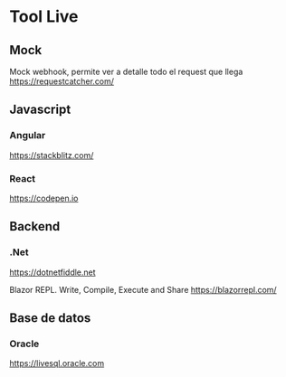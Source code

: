 # Tool Live

## Mock

Mock webhook, permite ver a detalle todo el request que llega
https://requestcatcher.com/


## Javascript


### Angular

https://stackblitz.com/

### React

https://codepen.io


## Backend

### .Net

https://dotnetfiddle.net

Blazor REPL. Write, Compile, Execute and Share
https://blazorrepl.com/


## Base de datos


### Oracle

https://livesql.oracle.com

 

